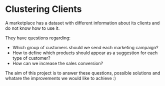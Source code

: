 # Clustering Clients 

A  marketplace has a dataset with different information about its clients and do not know how to use it. 

They have questions regarding: 
- Which group of customers should we send each marketing campaign? 
- How to define which products should appear as a suggestion for each type of customer? 
- How can we increase the sales conversion?

The aim of this project is to answer these questions, possible solutions and whatare the improvements we would like to achieve :)
